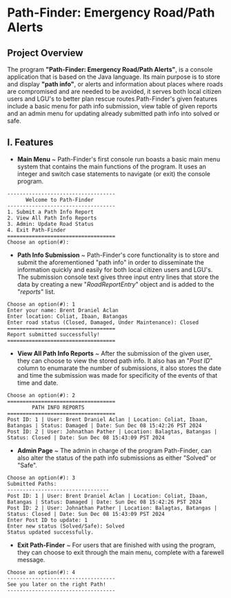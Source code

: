 
# Path-Finder: Emergency Road/Path Alerts

## Project Overview

The program **"Path-Finder: Emergency Road/Path Alerts"**, is a console application that is based on the Java language. Its main purpose is to store and display **"path info"**, or alerts and information about places where roads are compromised and are needed to be avoided, it serves both local citizen users and LGU's to better plan rescue routes.Path-Finder's given features include a basic menu for path info submission, view table of given reports and an admin menu for updating already submitted path info into solved or safe.

## I. Features

* **Main Menu**
~ Path-Finder's first console run boasts a basic main menu system that contains the main functions of the program. It uses an integer and switch case statements to navigate (or exit) the console program.

```text
-----------------------------------
      Welcome to Path-Finder       
-----------------------------------
1. Submit a Path Info Report       
2. View All Path Info Reports      
3. Admin: Update Road Status       
4. Exit Path-Finder
===================================
Choose an option(#):
```

* **Path Info Submission**
~ Path-Finder's core functionality is to store and submit the aforementioned "path info" in order to disseminate the information quickly and easily for both local citizen users and LGU's. The submission console text gives three input entry lines that store the data by creating a new "*RoadReportEntry*" object and is added to the "*reports*" list.

```text
Choose an option(#): 1
Enter your name: Brent Draniel Aclan 
Enter location: Coliat, Ibaan, Batangas
Enter road status (Closed, Damaged, Under Maintenance): Closed
===================================
Report submitted successfully!
===================================
```

* **View All Path Info Reports**
~ After the submission of the given user, they can choose to view the stored path info. It also has an "*Post ID*" column to enumarate the number of submissions, it also stores the date and time the submission was made for specificity of the events of that time and date.
```text
Choose an option(#): 2
===================================
        PATH INFO REPORTS
===================================
Post ID: 1 | User: Brent Draniel Aclan | Location: Coliat, Ibaan, Batangas | Status: Damaged | Date: Sun Dec 08 15:42:26 PST 2024
Post ID: 2 | User: Johnathan Pather | Location: Balagtas, Batangas | Status: Closed | Date: Sun Dec 08 15:43:09 PST 2024
```

* **Admin Page**
~ The admin in charge of the program Path-Finder, can also alter the status of the path info submissions as either "Solved" or "Safe".
```text
Choose an option(#): 3
Submitted Paths:
---------------------------------
Post ID: 1 | User: Brent Draniel Aclan | Location: Coliat, Ibaan, Batangas | Status: Damaged | Date: Sun Dec 08 15:42:26 PST 2024
Post ID: 2 | User: Johnathan Pather | Location: Balagtas, Batangas | Status: Closed | Date: Sun Dec 08 15:43:09 PST 2024
Enter Post ID to update: 1
Enter new status (Solved/Safe): Solved
Status updated successfully.
```

* **Exit Path-Finder**
~ For users that are finished with using the program, they can choose to exit through the main menu, complete with a farewell message.
```text
Choose an option(#): 4
-----------------------------------
See you later on the right Path!
-----------------------------------
```

